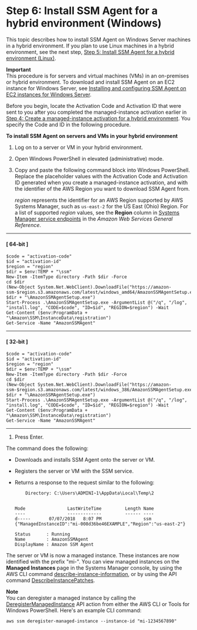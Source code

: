 # Step 6: Install SSM Agent for a hybrid environment \(Windows\)<a name="sysman-install-managed-win"></a>

This topic describes how to install SSM Agent on Windows Server machines in a hybrid environment\. If you plan to use Linux machines in a hybrid environment, see the next step, [Step 5: Install SSM Agent for a hybrid environment \(Linux\)](sysman-install-managed-linux.md)\.

**Important**  
This procedure is for servers and virtual machines \(VMs\) in an on\-premises or hybrid environment\. To download and install SSM Agent on an EC2 instance for Windows Server, see [Installing and configuring SSM Agent on EC2 instances for Windows Server](sysman-install-ssm-win.md)\.

Before you begin, locate the Activation Code and Activation ID that were sent to you after you completed the managed\-instance activation earlier in [Step 4: Create a managed\-instance activation for a hybrid environment](sysman-managed-instance-activation.md)\. You specify the Code and ID in the following procedure\.

**To install SSM Agent on servers and VMs in your hybrid environment**

1. Log on to a server or VM in your hybrid environment\.

1. Open Windows PowerShell in elevated \(administrative\) mode\.

1. Copy and paste the following command block into Windows PowerShell\. Replace the placeholder values with the Activation Code and Activation ID generated when you create a managed\-instance activation, and with the identifier of the AWS Region you want to download SSM Agent from\.

   *region* represents the identifier for an AWS Region supported by AWS Systems Manager, such as `us-east-2` for the US East \(Ohio\) Region\. For a list of supported *region* values, see the **Region** column in [Systems Manager service endpoints](https://docs.aws.amazon.com/general/latest/gr/ssm.html#ssm_region) in the *Amazon Web Services General Reference*\.

------
#### [ 64\-bit ]

   ```
   $code = "activation-code"
   $id = "activation-id"
   $region = "region"
   $dir = $env:TEMP + "\ssm"
   New-Item -ItemType directory -Path $dir -Force
   cd $dir
   (New-Object System.Net.WebClient).DownloadFile("https://amazon-ssm-$region.s3.amazonaws.com/latest/windows_amd64/AmazonSSMAgentSetup.exe", $dir + "\AmazonSSMAgentSetup.exe")
   Start-Process .\AmazonSSMAgentSetup.exe -ArgumentList @("/q", "/log", "install.log", "CODE=$code", "ID=$id", "REGION=$region") -Wait
   Get-Content ($env:ProgramData + "\Amazon\SSM\InstanceData\registration")
   Get-Service -Name "AmazonSSMAgent"
   ```

------
#### [ 32\-bit ]

   ```
   $code = "activation-code"
   $id = "activation-id"
   $region = "region"
   $dir = $env:TEMP + "\ssm"
   New-Item -ItemType directory -Path $dir -Force
   cd $dir
   (New-Object System.Net.WebClient).DownloadFile("https://amazon-ssm-$region.s3.amazonaws.com/latest/windows_386/AmazonSSMAgentSetup.exe", $dir + "\AmazonSSMAgentSetup.exe")
   Start-Process .\AmazonSSMAgentSetup.exe -ArgumentList @("/q", "/log", "install.log", "CODE=$code", "ID=$id", "REGION=$region") -Wait
   Get-Content ($env:ProgramData + "\Amazon\SSM\InstanceData\registration")
   Get-Service -Name "AmazonSSMAgent"
   ```

------

1. Press Enter\.

The command does the following: 
+ Downloads and installs SSM Agent onto the server or VM\.
+ Registers the server or VM with the SSM service\.
+ Returns a response to the request similar to the following:

  ```
      Directory: C:\Users\ADMINI~1\AppData\Local\Temp\2
  
  
  Mode                LastWriteTime         Length Name
  ----                -------------         ------ ----
  d-----       07/07/2018   8:07 PM                ssm
  {"ManagedInstanceID":"mi-008d36be46EXAMPLE","Region":"us-east-2"}
  
  Status      : Running
  Name        : AmazonSSMAgent
  DisplayName : Amazon SSM Agent
  ```

The server or VM is now a managed instance\. These instances are now identified with the prefix "mi\-"\. You can view managed instances on the **Managed Instances** page in the Systems Manager console, by using the AWS CLI command [describe\-instance\-information](https://docs.aws.amazon.com/cli/latest/reference/ssm/describe-instance-information.html), or by using the API command [DescribeInstancePatches](https://docs.aws.amazon.com/systems-manager/latest/APIReference/API_DescribeInstancePatches.html)\.

**Note**  
You can deregister a managed instance by calling the [DeregisterManagedInstance](https://docs.aws.amazon.com/systems-manager/latest/APIReference/API_DeregisterManagedInstance.html) API action from either the AWS CLI or Tools for Windows PowerShell\. Here's an example CLI command:  

```
aws ssm deregister-managed-instance --instance-id "mi-1234567890"
```